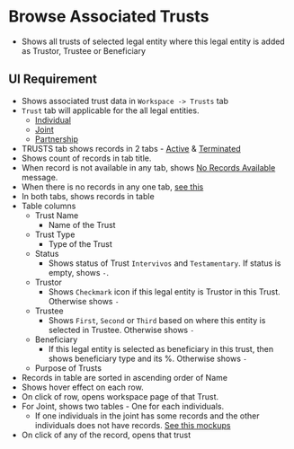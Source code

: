 # Browse Associated Trusts

- Shows all trusts of selected legal entity where this legal entity is added as Trustor, Trustee or Beneficiary



## UI Requirement

- Shows associated trust data in `Workspace -> Trusts` tab
- `Trust` tab will applicable for the all legal entities.
  - [Individual](https://gallery.io/projects/MCHbtQVoQ2HCZfBS-vT-eRyP/files/MCEJu8Y2hyDSce9woizE2Lxz8XnsOB6qZa0)
  - [Joint](https://gallery.io/projects/MCHbtQVoQ2HCZfBS-vT-eRyP/files/MCEJu8Y2hyDScYqOJiNQFHi6CuxrIdnSl5w)
  - [Partnership](https://gallery.io/projects/MCHbtQVoQ2HCZfBS-vT-eRyP/files/MCEJu8Y2hyDScfAgMrQm_GsXWBFILvGXvBs)
- TRUSTS tab shows records in 2 tabs - [Active](https://gallery.io/projects/MCHbtQVoQ2HCZfBS-vT-eRyP/files/MCEJu8Y2hyDSce9woizE2Lxz8XnsOB6qZa0) & [Terminated](https://gallery.io/projects/MCHbtQVoQ2HCZfBS-vT-eRyP/files/MCEJu8Y2hyDSca848UVsf2uJl_-Wfrwn3BU)
- Shows count of records in tab title.
- When record is not available in any tab, shows [No Records Available](https://gallery.io/projects/MCHbtQVoQ2HCZfBS-vT-eRyP/files/MCEJu8Y2hyDSceNeUo1q9Tj83wQdHsbvdbM) message.
- When there is no records in any one tab, [see this](https://gallery.io/projects/MCHbtQVoQ2HCZfBS-vT-eRyP/files/MCEJu8Y2hyDScbeyHamGlj9syLcHVCJHzic)
- In both tabs, shows records in table
- Table columns
  - Trust Name
    - Name of the Trust
  - Trust Type
    - Type of the Trust
  - Status
    - Shows status of Trust `Intervivos` and `Testamentary`. If status is empty, shows `-`.
  - Trustor
    - Shows `Checkmark` icon if this legal entity is Trustor in this Trust. Otherwise shows ` - `
  - Trustee
    - Shows `First`, `Second` or `Third` based on where this entity is selected in Trustee. Otherwise shows `-`
  - Beneficiary
    - If this legal entity is selected as beneficiary in this trust, then shows beneficiary type and its %.  Otherwise shows `-`
  - Purpose of Trusts
- Records in table are sorted in ascending order of Name
- Shows hover effect on each row.
- On click of row, opens workspace page of that Trust.
- For Joint, shows two tables - One for each individuals. 
  - If one individuals in the joint has some records and the other individuals does not have records. [See this mockups](https://gallery.io/projects/MCHbtQVoQ2HCZfBS-vT-eRyP/files/MCEJu8Y2hyDScTlXwsmeB7p--g4e1AS6BeU)
- On click of any of the record, opens that trust



